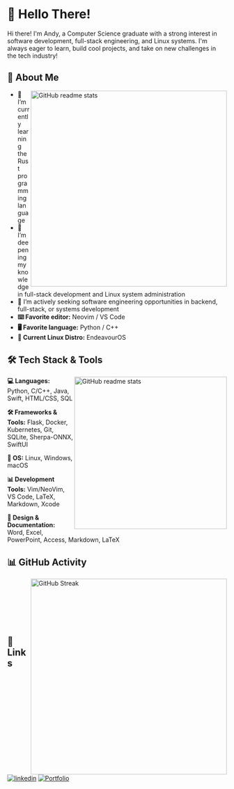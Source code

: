 # 👋 Hello There!  
Hi there! I'm Andy, a Computer Science graduate with a strong interest in software development, full-stack engineering, and Linux systems. I'm always eager to learn, build cool projects, and take on new challenges in the tech industry!  

## 🚀 About Me  
<img src="https://github-readme-stats.vercel.app/api?username=AndyHCode&theme=calm_pink&hide_border=false&include_all_commits=true&count_private=true" alt="GitHub readme stats" width=450px align=right>

- 🔭 I’m currently learning the Rust programming language
- 🌱 I’m deepening my knowledge in full-stack development and Linux system administration  
- 🎯 I’m actively seeking software engineering opportunities in backend, full-stack, or systems development  
- **⌨️ Favorite editor:** Neovim / VS Code  
- **🖥️ Favorite language:** Python / C++  
- **🐧 Current Linux Distro:** EndeavourOS  

## 🛠 Tech Stack & Tools  
<img src="https://github-readme-stats.vercel.app/api/top-langs/?username=AndyHCode&theme=calm_pink&hide_border=false&include_all_commits=true&count_private=true&layout=compact" alt="GitHub readme stats" width=350px align=right>

**💻 Languages:** Python, C/C++, Java, Swift, HTML/CSS, SQL

**🛠 Frameworks & Tools:** Flask, Docker, Kubernetes, Git, SQLite, Sherpa-ONNX, SwiftUI

**🐧 OS:** Linux, Windows, macOS

**📊 Development Tools:** Vim/NeoVim, VS Code, LaTeX, Markdown, Xcode

**📝 Design & Documentation:** Word, Excel, PowerPoint, Access, Markdown, LaTeX

## 📊 GitHub Activity  
<img src="https://github-readme-streak-stats-seven-azure.vercel.app?user=AndyHCode&theme=calm_pink&hide_border=false&short_numbers=true&date_format=j%20M%5B%20Y%5D&mode=weekly" alt="GitHub Streak" width=450px align=right><br><br><br><br><br><br>



## 🔗 Links  
[![linkedin](https://img.shields.io/badge/linkedin-0A66C2?style=for-the-badge&logo=linkedin&logoColor=white)](https://www.linkedin.com/in/andy-huang-649046212/)  [![Portfolio](https://img.shields.io/badge/Portfolio-14B8A6?style=for-the-badge)](https://portfolio-git-main-andyhcode.vercel.app/)  


